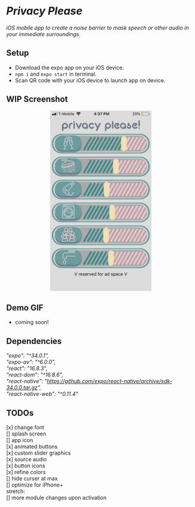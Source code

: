 # _Privacy Please_

_iOS mobile app to create a noise barrier to mask speech or other audio in your immediate surroundings._

## Setup

- Download the expo app on your iOS device.
- `npm i` and `expo start` in terminal.
- Scan QR code with your iOS device to launch app on device.

## WIP Screenshot  

<p align="center">
<img src="assets/readme/sept2screen.PNG" width="270"></p>

## Demo GIF

- coming soon!

## Dependencies

*"expo": "^34.0.1",*  
*"expo-av": "^6.0.0",*  
*"react": "16.8.3",*  
*"react-dom": "^16.8.6",*  
*"react-native": "https://github.com/expo/react-native/archive/sdk-34.0.0.tar.gz",*  
*"react-native-web": "^0.11.4"*  

## TODOs

[x] change font  
[] splash screen  
[] app icon  
[x] animated buttons  
[x] custom slider graphics  
[x] source audio  
[x] button icons  
[x] refine colors  
[] hide curser at max  
[] optimize for iPhone+  
stretch:  
[] more module changes upon activation  
 